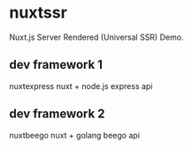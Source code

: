 # nuxtssr
Nuxt.js Server Rendered (Universal SSR) Demo.

## dev framework 1
nuxtexpress
nuxt + node.js express api

## dev framework 2
nuxtbeego
nuxt + golang beego api
